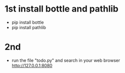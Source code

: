 # 1st install bottle and pathlib
- pip install bottle
- pip install pathlib

# 2nd
- run the file "todo.py" and search in your web browser http://127.0.0.1:8080
